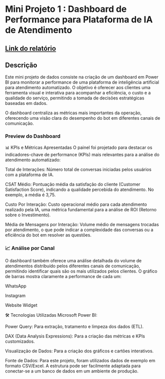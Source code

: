 # Mini Projeto 1 : Dashboard de Performance para Plataforma de IA de Atendimento

[Link do relatório](https://github.com/leocorrea9730/Mini-Projeto-1-Power-Bi/blob/main/Mini%20Projeto%201.pbix)
---

## Descrição
Este mini projeto de dados consiste na criação de um dashboard em Power BI para monitorar a performance de uma plataforma de inteligência artificial para atendimento automatizado. O objetivo é oferecer aos clientes uma ferramenta visual e interativa para acompanhar a eficiência, o custo e a qualidade do serviço, permitindo a tomada de decisões estratégicas baseadas em dados.

O dashboard centraliza as métricas mais importantes da operação, oferecendo uma visão clara do desempenho do bot em diferentes canais de comunicação.


###  Preview do Dashboard
📊 KPIs e Métricas Apresentadas
O painel foi projetado para destacar os indicadores-chave de performance (KPIs) mais relevantes para a análise do atendimento automatizado:

Total de Interações: Número total de conversas iniciadas pelos usuários com a plataforma de IA.

CSAT Médio: Pontuação média da satisfação do cliente (Customer Satisfaction Score), indicando a qualidade percebida do atendimento. No exemplo, a média é 3,75.

Custo Por Interação: Custo operacional médio para cada atendimento realizado pela IA, uma métrica fundamental para a análise de ROI (Retorno sobre o Investimento).

Média de Mensagens por Interação: Volume médio de mensagens trocadas por atendimento, o que pode indicar a complexidade das conversas ou a eficiência do bot em resolver as questões.

### 📈 Análise por Canal
O dashboard também oferece uma análise detalhada do volume de atendimentos distribuído pelos diferentes canais de comunicação, permitindo identificar quais são os mais utilizados pelos clientes. O gráfico de barras mostra claramente a performance de cada um:

WhatsApp

Instagram

Website Widget

🛠️ Tecnologias Utilizadas
Microsoft Power BI:

Power Query: Para extração, tratamento e limpeza dos dados (ETL).

DAX (Data Analysis Expressions): Para a criação das métricas e KPIs customizados.

Visualização de Dados: Para a criação dos gráficos e cartões interativos.

Fonte de Dados: Para este projeto, foram utilizados dados de exemplo em formato CSV/Excel. A estrutura pode ser facilmente adaptada para conectar-se a um banco de dados em um ambiente de produção.
